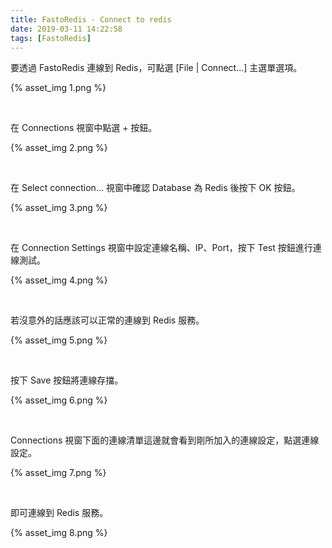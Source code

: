 ```yaml
---
title: FastoRedis - Connect to redis
date: 2019-03-11 14:22:58
tags: [FastoRedis]
---
```


要透過 FastoRedis 連線到 Redis，可點選 [File | Connect...] 主選單選項。  

<!-- More -->

{% asset_img 1.png %}

<br/>


在 Connections 視窗中點選 + 按鈕。  

{% asset_img 2.png %}

<br/>


在 Select connection... 視窗中確認 Database 為 Redis 後按下 OK 按鈕。  

{% asset_img 3.png %}

<br/>


在 Connection Settings 視窗中設定連線名稱、IP、Port，按下 Test 按鈕進行連線測試。  

{% asset_img 4.png %}

<br/>


若沒意外的話應該可以正常的連線到 Redis 服務。  

{% asset_img 5.png %}

<br/>


按下 Save 按鈕將連線存擋。  

{% asset_img 6.png %}

<br/>


Connections 視窗下面的連線清單這邊就會看到剛所加入的連線設定，點選連線設定。  

{% asset_img 7.png %}

<br/>


即可連線到 Redis 服務。  

{% asset_img 8.png %}

<br/>
